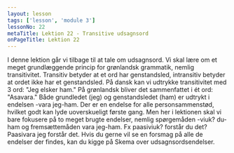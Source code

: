 ```yaml
---
layout: lesson
tags: ['lesson', 'module 3']
lessonNo: 22
metaTitle: Lektion 22 - Transitive udsagnsord
onPageTitle: Lektion 22
---
```

I denne lektion går vi tilbage til at tale om udsagnsord. Vi skal lære om et meget grundlæggende princip for grønlandsk grammatik, nemlig transitivitet. Transitiv betyder at et ord har genstandsled, intransitiv betyder at ordet ikke har et genstandsled. På dansk kan vi udtrykke transitivitet med 3 ord: "Jeg elsker ham." På grønlandsk bliver det sammenfattet i ét ord: "Asavara." Både grundledet (jeg) og genstandsledet (ham) er udtrykt i endelsen -vara jeg-ham. Der er en endelse for alle personsammenstød, hvilket godt kan lyde uoverskueligt første gang. Men her i lektionen skal vi bare fokusere på to meget brugte endelser, nemlig spørgemåden -viuk? du-ham og fremsættemåden vara jeg-ham. Fx paasiviuk? forstår du det? Paasivara jeg forstår det. Hvis du gerne vil se en forsmag på alle de endelser der findes, kan du kigge på Skema over udsagnsordsendelser.